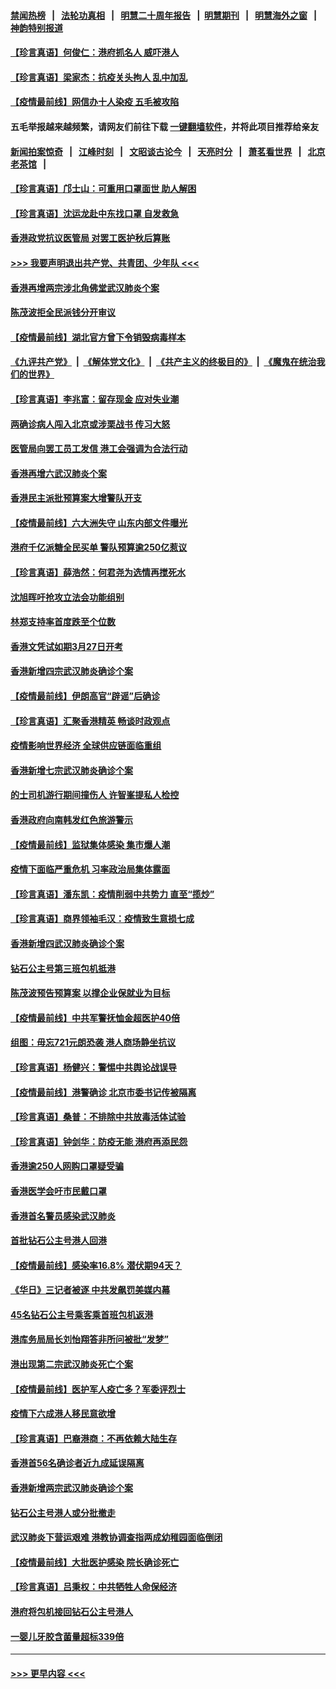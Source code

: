 #### [禁闻热榜](热点新闻.md?=0)  &nbsp;&nbsp;|&nbsp;&nbsp; [法轮功真相](https://github.com/gfw-breaker/truth/blob/master/README.md?=0) &nbsp;&nbsp;|&nbsp;&nbsp; [明慧二十周年报告](https://github.com/gfw-breaker/mh-reports/blob/master/README.md?=0) &nbsp;&nbsp;|&nbsp;&nbsp;[明慧期刊](https://github.com/gfw-breaker/mh-qikan) &nbsp;&nbsp;|&nbsp;&nbsp; [明慧海外之窗](https://github.com/gfw-breaker/mh-news/blob/master/README.md?=0) &nbsp;&nbsp;|&nbsp;&nbsp; [神韵特别报道](https://github.com/gfw-breaker/mh-news/blob/master/shenyun.md?=0)
#### [【珍言真语】何俊仁：港府抓名人 威吓港人](../pages/nsc415/n11907561.md?t=03020831) 
#### [【珍言真语】梁家杰：抗疫关头拘人 乱中加乱](../pages/nsc415/n11907444.md?t=03020831) 
#### [【疫情最前线】网信办十人染疫 五毛被攻陷](../pages/nsc415/n11903757.md?t=03020831) 
#### 五毛举报越来越频繁，请网友们前往下载 [一键翻墙软件](https://github.com/gfw-breaker/ssr-accounts)，并将此项目推荐给亲友
#### [新闻拍案惊奇](https://github.com/gfw-breaker/banned-news/blob/master/pages/link4.md) &nbsp;&nbsp;|&nbsp;&nbsp; [江峰时刻](https://github.com/gfw-breaker/banned-news/blob/master/pages/link4.md) &nbsp;&nbsp;|&nbsp;&nbsp; [文昭谈古论今](https://github.com/gfw-breaker/banned-news/blob/master/pages/link4.md) &nbsp;&nbsp;|&nbsp;&nbsp; [天亮时分](https://github.com/gfw-breaker/banned-news/blob/master/pages/link4.md) &nbsp;&nbsp;|&nbsp;&nbsp; [萧茗看世界](https://github.com/gfw-breaker/banned-news/blob/master/pages/link4.md) &nbsp;&nbsp;|&nbsp;&nbsp; [北京老茶馆](https://github.com/gfw-breaker/banned-news/blob/master/pages/link4.md) &nbsp;&nbsp;|&nbsp;&nbsp; 
#### [【珍言真语】邝士山：可重用口罩面世 助人解困](../pages/nsc415/n11903875.md?t=03020831) 
#### [【珍言真语】沈运龙赴中东找口罩 自发救急](../pages/nsc415/n11903291.md?t=03020831) 
#### [香港政党抗议医管局 对罢工医护秋后算账](../pages/nsc415/n11901746.md?t=03020831) 
#### [>>> 我要声明退出共产党、共青团、少年队 <<<](https://github.com/begood0513/goodnews/blob/master/quit/letter.md) 
#### [香港再增两宗涉北角佛堂武汉肺炎个案](../pages/nsc415/n11901737.md?t=03020831) 
#### [陈茂波拒全民派钱分开审议](../pages/nsc415/n11901672.md?t=03020831) 
#### [【疫情最前线】湖北官方曾下令销毁病毒样本](../pages/nsc415/n11901518.md?t=03020831) 
#### [《九评共产党》](https://github.com/begood0513/9ping.md/blob/master/README.md) &nbsp;|&nbsp; [《解体党文化》](../../../../jtdwh.md/blob/master/README.md)  &nbsp;|&nbsp; [《共产主义的终极目的》](../../../../gczydzjmd.md/blob/master/README.md) &nbsp;|&nbsp; [《魔鬼在统治我们的世界》](../../../../mgztzwmdsj.md/blob/master/README.md) 
#### [【珍言真语】李兆富：留存现金 应对失业潮](../pages/nsc415/n11901448.md?t=03020831) 
#### [两确诊病人闯入北京或涉栗战书 传习大怒](../pages/nsc415/n11901180.md?t=03020831) 
#### [医管局向罢工员工发信 港工会强调为合法行动](../pages/nsc415/n11898870.md?t=03020831) 
#### [香港再增六武汉肺炎个案](../pages/nsc415/n11898843.md?t=03020831) 
#### [香港民主派批预算案大增警队开支](../pages/nsc415/n11898813.md?t=03020831) 
#### [【疫情最前线】六大洲失守 山东内部文件曝光](../pages/nsc415/n11898455.md?t=03020831) 
#### [港府千亿派糖全民买单 警队预算逾250亿惹议](../pages/nsc415/n11898608.md?t=03020831) 
#### [【珍言真语】薛浩然：何君尧为选情再搅死水](../pages/nsc415/n11898269.md?t=03020831) 
#### [沈旭晖吁抢攻立法会功能组别](../pages/nsc415/n11896084.md?t=03020831) 
#### [林郑支持率首度跌至个位数](../pages/nsc415/n11896058.md?t=03020831) 
#### [香港文凭试如期3月27日开考](../pages/nsc415/n11896055.md?t=03020831) 
#### [香港新增四宗武汉肺炎确诊个案](../pages/nsc415/n11896040.md?t=03020831) 
#### [【疫情最前线】伊朗高官“辟谣”后确诊](../pages/nsc415/n11895902.md?t=03020831) 
#### [【珍言真语】汇聚香港精英 畅谈时政观点](../pages/nsc415/n11895733.md?t=03020831) 
#### [疫情影响世界经济 全球供应链面临重组](../pages/nsc415/n11895634.md?t=03020831) 
#### [香港新增七宗武汉肺炎确诊个案](../pages/nsc415/n11893498.md?t=03020831) 
#### [的士司机游行期间撞伤人 许智峯提私人检控](../pages/nsc415/n11893483.md?t=03020831) 
#### [香港政府向南韩发红色旅游警示](../pages/nsc415/n11893398.md?t=03020831) 
#### [【疫情最前线】监狱集体感染 集市爆人潮](../pages/nsc415/n11893181.md?t=03020831) 
#### [疫情下面临严重危机  习率政治局集体露面](../pages/nsc415/n11893305.md?t=03020831) 
#### [【珍言真语】潘东凯：疫情削弱中共势力 直至“揽炒”](../pages/nsc415/n11892866.md?t=03020831) 
#### [【珍言真语】商界领袖毛汉：疫情致生意损七成](../pages/nsc415/n11890348.md?t=03020831) 
#### [香港新增四武汉肺炎确诊个案](../pages/nsc415/n11890610.md?t=03020831) 
#### [钻石公主号第三班包机抵港](../pages/nsc415/n11890645.md?t=03020831) 
#### [陈茂波预告预算案 以撑企业保就业为目标](../pages/nsc415/n11890574.md?t=03020831) 
#### [【疫情最前线】中共军警抚恤金超医护40倍](../pages/nsc415/n11890458.md?t=03020831) 
#### [组图：毋忘721元朗恐袭 港人商场静坐抗议](../pages/nsc415/n11876882.md?t=03020831) 
#### [【珍言真语】杨健兴：警惕中共舆论战误导](../pages/nsc415/n11888131.md?t=03020831) 
#### [【疫情最前线】港警确诊 北京市委书记传被隔离](../pages/nsc415/n11886872.md?t=03020831) 
#### [【珍言真语】桑普：不排除中共放毒活体试验](../pages/nsc415/n11886832.md?t=03020831) 
#### [【珍言真语】钟剑华：防疫无能 港府再添民怨](../pages/nsc415/n11884504.md?t=03020831) 
#### [香港逾250人网购口罩疑受骗](../pages/nsc415/n11884388.md?t=03020831) 
#### [香港医学会吁市民戴口罩](../pages/nsc415/n11884367.md?t=03020831) 
#### [香港首名警员感染武汉肺炎](../pages/nsc415/n11884357.md?t=03020831) 
#### [首批钻石公主号港人回港](../pages/nsc415/n11884333.md?t=03020831) 
#### [【疫情最前线】感染率16.8% 潜伏期94天？](../pages/nsc415/n11884256.md?t=03020831) 
#### [《华日》三记者被逐 中共发飙罚美媒内幕](../pages/nsc415/n11884184.md?t=03020831) 
#### [45名钻石公主号乘客乘首班包机返港](../pages/nsc415/n11881770.md?t=03020831) 
#### [港库务局局长刘怡翔答非所问被批“发梦”](../pages/nsc415/n11881752.md?t=03020831) 
#### [港出现第二宗武汉肺炎死亡个案](../pages/nsc415/n11881736.md?t=03020831) 
#### [【疫情最前线】医护军人疫亡多？军委评烈士](../pages/nsc415/n11881655.md?t=03020831) 
#### [疫情下六成港人移民意欲增](../pages/nsc415/n11881699.md?t=03020831) 
#### [【珍言真语】巴裔港商：不再依赖大陆生存](../pages/nsc415/n11881126.md?t=03020831) 
#### [香港首56名确诊者近九成延误隔离](../pages/nsc415/n11879079.md?t=03020831) 
#### [香港新增两宗武汉肺炎确诊个案](../pages/nsc415/n11879064.md?t=03020831) 
#### [钻石公主号港人或分批撤走](../pages/nsc415/n11879029.md?t=03020831) 
#### [武汉肺炎下营运艰难 港教协调查指两成幼稚园面临倒闭](../pages/nsc415/n11878989.md?t=03020831) 
#### [【疫情最前线】大批医护感染 院长确诊死亡](../pages/nsc415/n11878595.md?t=03020831) 
#### [【珍言真语】吕秉权：中共牺牲人命保经济](../pages/nsc415/n11878390.md?t=03020831) 
#### [港府将包机接回钻石公主号港人](../pages/nsc415/n11876352.md?t=03020831) 
#### [一婴儿牙胶含菌量超标339倍](../pages/nsc415/n11876336.md?t=03020831) 

----
#### [ >>> 更早内容 <<< ](../indexes/nsc415-earlier.md)
